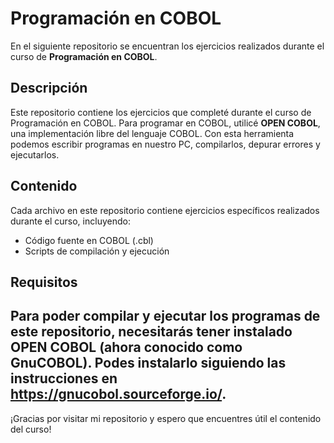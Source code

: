 # Programación en COBOL

En el siguiente repositorio se encuentran los ejercicios realizados durante el curso de **Programación en COBOL**.

## Descripción

Este repositorio contiene los ejercicios que completé durante el curso de Programación en COBOL. Para programar en COBOL, utilicé **OPEN COBOL**, una implementación libre del lenguaje COBOL. Con esta herramienta podemos escribir programas en nuestro PC, compilarlos, depurar errores y ejecutarlos.

## Contenido

Cada archivo en este repositorio contiene ejercicios específicos realizados durante el curso, incluyendo:
- Código fuente en COBOL (.cbl)
- Scripts de compilación y ejecución

## Requisitos

Para poder compilar y ejecutar los programas de este repositorio, necesitarás tener instalado OPEN COBOL (ahora conocido como GnuCOBOL). Podes instalarlo siguiendo las instrucciones en https://gnucobol.sourceforge.io/.
---

¡Gracias por visitar mi repositorio y espero que encuentres útil el contenido del curso! 

